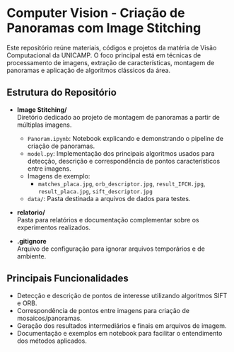 # Computer Vision - Criação de Panoramas com Image Stitching

Este repositório reúne materiais, códigos e projetos da matéria de Visão Computacional da UNICAMP. O foco principal está em técnicas de processamento de imagens, extração de características, montagem de panoramas e aplicação de algoritmos clássicos da área.

## Estrutura do Repositório

- **Image Stitching/**  
  Diretório dedicado ao projeto de montagem de panoramas a partir de múltiplas imagens.
  - `Panoram.ipynb`: Notebook explicando e demonstrando o pipeline de criação de panoramas.
  - `model.py`: Implementação dos principais algoritmos usados para detecção, descrição e correspondência de pontos característicos entre imagens.
  - Imagens de exemplo:
    - `matches_placa.jpg`, `orb_descriptor.jpg`, `result_IFCH.jpg`, `result_placa.jpg`, `sift_descriptor.jpg`
  - `data/`: Pasta destinada a arquivos de dados para testes.

- **relatorio/**  
  Pasta para relatórios e documentação complementar sobre os experimentos realizados.

- **.gitignore**  
  Arquivo de configuração para ignorar arquivos temporários e de ambiente.

## Principais Funcionalidades

- Detecção e descrição de pontos de interesse utilizando algoritmos SIFT e ORB.
- Correspondência de pontos entre imagens para criação de mosaicos/panoramas.
- Geração dos resultados intermediários e finais em arquivos de imagem.
- Documentação e exemplos em notebook para facilitar o entendimento dos métodos aplicados.
